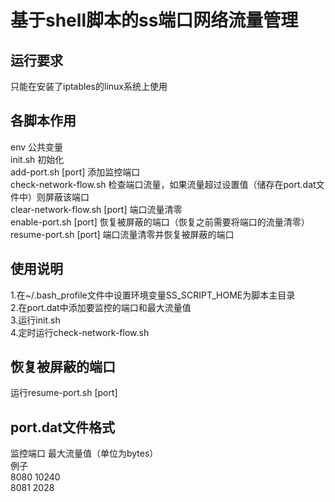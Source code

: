 # 基于shell脚本的ss端口网络流量管理  
## 运行要求  
只能在安装了iptables的linux系统上使用  
## 各脚本作用  
env 公共变量  
init.sh 初始化  
add-port.sh [port] 添加监控端口  
check-network-flow.sh 检查端口流量，如果流量超过设置值（储存在port.dat文件中）则屏蔽该端口  
clear-network-flow.sh [port] 端口流量清零  
enable-port.sh [port] 恢复被屏蔽的端口（恢复之前需要将端口的流量清零）  
resume-port.sh [port] 端口流量清零并恢复被屏蔽的端口  
## 使用说明  
1.在~/.bash_profile文件中设置环境变量SS_SCRIPT_HOME为脚本主目录  
2.在port.dat中添加要监控的端口和最大流量值  
3.运行init.sh  
4.定时运行check-network-flow.sh  
## 恢复被屏蔽的端口  
运行resume-port.sh [port]  
## port.dat文件格式  
监控端口 最大流量值（单位为bytes）  
例子  
8080 10240  
8081 2028  
